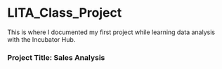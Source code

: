 # LITA_Class_Project
This is where I documented my first project while learning data analysis with the Incubator Hub.
### Project Title: Sales Analysis
